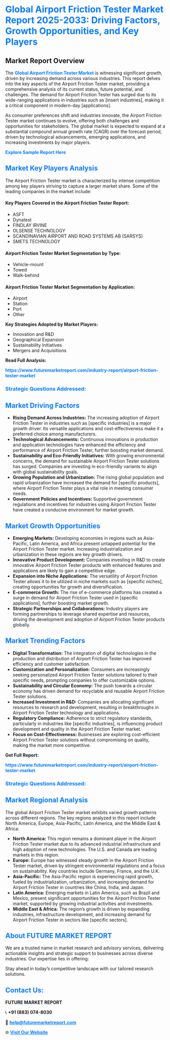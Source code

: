 <h1 style="color: #007BFF;">Global Airport Friction Tester Market Report 2025-2033: Driving Factors, Growth Opportunities, and Key Players</h1>

<section id="overview">
<h2>Market Report Overview</h2>
<p>The <a href="https://www.futuremarketreport.com/industry-report/airport-friction-tester-market" style="color: #007BFF; text-decoration: none;"><strong>Global Airport Friction Tester Market</strong></a> is witnessing significant growth, driven by increasing demand across various industries. This report delves into the key aspects of the Airport Friction Tester market, providing a comprehensive analysis of its current status, future potential, and challenges. The demand for Airport Friction Tester has surged due to its wide-ranging applications in industries such as [insert industries], making it a critical component in modern-day [applications].</p>
<p>As consumer preferences shift and industries innovate, the Airport Friction Tester market continues to evolve, offering both challenges and opportunities for stakeholders. The global market is expected to expand at a substantial compound annual growth rate (CAGR) over the forecast period, driven by technological advancements, emerging applications, and increasing investments by major players.</p>
</section>

<section id="overview">
<p><a href="https://www.futuremarketreport.com/request-sample/reportId=48487" style="color: #007BFF; text-decoration: none;"><strong>Explore Sample Report Here</strong></a></p>
</section>

<section id="key-players">
<h2 style="color: #007BFF;">Market Key Players Analysis</h2>
<p>The Airport Friction Tester market is characterized by intense competition among key players striving to capture a larger market share. Some of the leading companies in the market include:</p>
<h4>Key Players Covered in the Airport Friction Tester Report:</h4>
<ul><li>ASFT</li><li>Dynatest</li><li>FINDLAY IRVINE</li><li>OLSENSE TECHNOLOGY</li><li>SCANDINAVIAN AIRPORT AND ROAD SYSTEMS AB (SARSYS)</li><li>SMETS TECHNOLOGY</li></ul>
<h4>Airport Friction Tester Market Segmentation by Type:</h4>
<ul><li>Vehicle-mount</li><li>Towed</li><li>Walk-behind</li></ul>

<h4>Airport Friction Tester Market Segmentation by Application:</h4>
<ul><li>Airport</li><li>Station</li><li>Port</li><li>Other</li></ul>
<p><strong>Key Strategies Adopted by Market Players:</strong></p>
<ul>
<li>Innovation and R&D</li>
<li>Geographical Expansion</li>
<li>Sustainability Initiatives</li>
<li>Mergers and Acquisitions</li>
</ul>
</section>

<section>
<p><strong>Read Full Analysis: </strong></p><a href="https://www.futuremarketreport.com/industry-report/airport-friction-tester-market" style="color: #007BFF; text-decoration: none;"><strong>https://www.futuremarketreport.com/industry-report/airport-friction-tester-market</strong></a>
<h3 style="color: #007BFF;">Strategic Questions Addressed:</h3>
</section>

<section id="driving-factors">
<h2 style="color: #007BFF;">Market Driving Factors</h2>
<ul>
<li><strong>Rising Demand Across Industries:</strong> The increasing adoption of Airport Friction Tester in industries such as [specific industries] is a major growth driver. Its versatile applications and cost-effectiveness make it a preferred choice among manufacturers.</li>
<li><strong>Technological Advancements:</strong> Continuous innovations in production and application technologies have enhanced the efficiency and performance of Airport Friction Tester, further boosting market demand.</li>
<li><strong>Sustainability and Eco-Friendly Initiatives:</strong> With growing environmental concerns, the demand for sustainable Airport Friction Tester solutions has surged. Companies are investing in eco-friendly variants to align with global sustainability goals.</li>
<li><strong>Growing Population and Urbanization:</strong> The rising global population and rapid urbanization have increased the demand for [specific products], where Airport Friction Tester plays a vital role in meeting consumer needs.</li>
<li><strong>Government Policies and Incentives:</strong> Supportive government regulations and incentives for industries using Airport Friction Tester have created a conducive environment for market growth.</li>
</ul>
</section>

<section id="growth-opportunities">
<h2 style="color: #007BFF;">Market Growth Opportunities</h2>
<ul>
<li><strong>Emerging Markets:</strong> Developing economies in regions such as Asia-Pacific, Latin America, and Africa present untapped potential for the Airport Friction Tester market. Increasing industrialization and urbanization in these regions are key growth drivers.</li>
<li><strong>Innovative Product Development:</strong> Companies investing in R&D to create innovative Airport Friction Tester products with enhanced features and applications are likely to gain a competitive edge.</li>
<li><strong>Expansion into Niche Applications:</strong> The versatility of Airport Friction Tester allows it to be utilized in niche markets such as [specific niches], creating opportunities for growth and diversification.</li>
<li><strong>E-commerce Growth:</strong> The rise of e-commerce platforms has created a surge in demand for Airport Friction Tester used in [specific applications], further boosting market growth.</li>
<li><strong>Strategic Partnerships and Collaborations:</strong> Industry players are forming partnerships to leverage shared expertise and resources, driving the development and adoption of Airport Friction Tester products globally.</li>
</ul>
</section>

<section id="trending-factors">
<h2 style="color: #007BFF;">Market Trending Factors</h2>
<ul>
<li><strong>Digital Transformation:</strong> The integration of digital technologies in the production and distribution of Airport Friction Tester has improved efficiency and customer satisfaction.</li>
<li><strong>Customization and Personalization:</strong> Consumers are increasingly seeking personalized Airport Friction Tester solutions tailored to their specific needs, prompting companies to offer customizable options.</li>
<li><strong>Sustainability and Circular Economy:</strong> The push towards a circular economy has driven demand for recyclable and reusable Airport Friction Tester solutions.</li>
<li><strong>Increased Investment in R&D:</strong> Companies are allocating significant resources to research and development, resulting in breakthroughs in Airport Friction Tester technology and applications.</li>
<li><strong>Regulatory Compliance:</strong> Adherence to strict regulatory standards, particularly in industries like [specific industries], is influencing product development and quality in the Airport Friction Tester market.</li>
<li><strong>Focus on Cost-Effectiveness:</strong> Businesses are exploring cost-efficient Airport Friction Tester solutions without compromising on quality, making the market more competitive.</li>
</ul>
</section>

<section>
<p><strong>Get Full Report: </strong></p><a href="https://www.futuremarketreport.com/industry-report/airport-friction-tester-market" style="color: #007BFF; text-decoration: none;"><strong>https://www.futuremarketreport.com/industry-report/airport-friction-tester-market</strong></a>
<h3 style="color: #007BFF;">Strategic Questions Addressed:</h3>
</section>


<section id="regional-analysis">
<h2 style="color: #007BFF;">Market Regional Analysis</h2>
<p>The global Airport Friction Tester market exhibits varied growth patterns across different regions. The key regions analyzed in this report include North America, Europe, Asia-Pacific, Latin America, and the Middle East & Africa:</p>
<ul>
<li><strong>North America:</strong> This region remains a dominant player in the Airport Friction Tester market due to its advanced industrial infrastructure and high adoption of new technologies. The U.S. and Canada are leading markets in this region.</li>
<li><strong>Europe:</strong> Europe has witnessed steady growth in the Airport Friction Tester market, driven by stringent environmental regulations and a focus on sustainability. Key countries include Germany, France, and the U.K.</li>
<li><strong>Asia-Pacific:</strong> The Asia-Pacific region is experiencing rapid growth, fueled by industrialization, urbanization, and increasing demand for Airport Friction Tester in countries like China, India, and Japan.</li>
<li><strong>Latin America:</strong> Emerging markets in Latin America, such as Brazil and Mexico, present significant opportunities for the Airport Friction Tester market, supported by growing industrial activities and investments.</li>
<li><strong>Middle East & Africa:</strong> The region’s growth is driven by expanding industries, infrastructure development, and increasing demand for Airport Friction Tester in sectors like [specific sectors].</li>
</ul>
</section>

<footer>
<h2 style="color: #007BFF;">About FUTURE MARKET REPORT</h2>
<p>We are a trusted name in market research and advisory services, delivering actionable insights and strategic support to businesses across diverse industries. Our expertise lies in offering:</p>

<p>Stay ahead in today’s competitive landscape with our tailored research solutions.</p>

<h2 style="color: #007BFF;">Contact Us:</h2>
<p><strong>FUTURE MARKET REPORT</strong></p>
<p>📞 <strong>+91 (883) 074-8030</strong></p>
<p>📧 <strong><a href="mailto:help@futuremarketreport.com" style="color: #007BFF;">help@futuremarketreport.com</a></strong></p>
<p>🌐 <strong><a href="https://www.futuremarketreport.com/" style="color: #007BFF;">Visit Our Website</a></strong></p>
</footer>